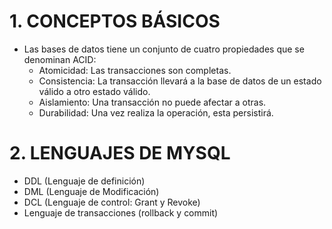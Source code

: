 # 1. CONCEPTOS BÁSICOS
* Las bases de datos tiene un conjunto de cuatro propiedades que se denominan ACID:
  - Atomicidad: Las transacciones son completas.
  - Consistencia: La transacción llevará a la base de datos de un estado válido a otro estado válido.
  - Aislamiento: Una transacción no puede afectar a otras.
  - Durabilidad: Una vez realiza la operación, esta persistirá.
 
 # 2. LENGUAJES DE MYSQL
 * DDL (Lenguaje de definición)
 * DML (Lenguaje de Modificación)
 * DCL (Lenguaje de control: Grant y Revoke)
 * Lenguaje de transacciones (rollback y commit)
